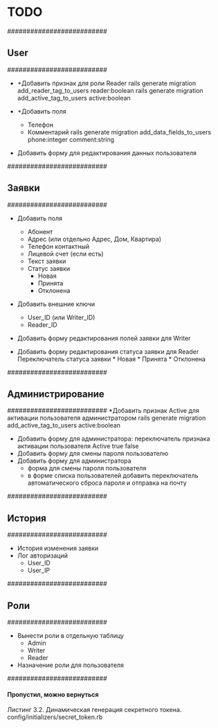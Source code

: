 # TODO

##########################
## User
##########################
* +Добавить признак для роли Reader
    rails generate migration add_reader_tag_to_users reader:boolean
    rails generate migration add_active_tag_to_users active:boolean

* +Добавить поля
    * Телефон
    * Комментарий
    rails generate migration add_data_fields_to_users phone:integer comment:string

* Добавить форму для редактирования данных пользователя

##########################
## Заявки
##########################
* Добавить поля
    * Абонент
    * Адрес (или отдельно Адрес, Дом, Квартира)
    * Телефон контактный
    * Лицевой счет (если есть)
    * Текст заявки
    * Статус заявки
        * Новая
        * Принята
        * Отклонена

* Добавить внешние ключи
    * User_ID    (или Writer_ID)
    * Reader_ID

* Добавить форму редактирования полей заявки для Writer

* Добавить форму редактирования статуса заявки для Reader
    Переключатель статуса заявки
        * Новая
        * Принята
        * Отклонена

##########################
## Администрирование
##########################
*Добавить признак Active для активации пользователя администратором
        rails generate migration add_active_tag_to_users active:boolean
* Добавить форму для администратора:
    переключатель признака активации пользователя Active true false
* Добавить форму для смены пароля пользователю
* Добавить форму для администратора
    * форма для смены пароля пользователя
    * в форме списка пользователей добавить переключатель автоматического сброса пароля и отправка на почту

##########################
## История
##########################
* История изменения заявки
* Лог авторизаций
    * User_ID
    * User_IP

##########################
## Роли
##########################
* Вынести роли в отдельную таблицу
    * Admin
    * Writer
    * Reader
* Назначение роли для пользователя

##########################
#### Пропустил, можно вернуться
Листинг 3.2. Динамическая генерация секретного токена.
config/initializers/secret_token.rb